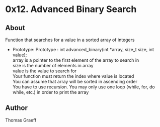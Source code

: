 # 0x12. Advanced Binary Search

## About
Function that searches for a value in a sorted array of integers  

* Prototype: Prototype : int advanced_binary(int \*array, size_t size, int value);  
array is a pointer to the first element of the array to search in  
size is the number of elements in array  
value is the value to search for  
Your function must return the index where value is located  
You can assume that array will be sorted in ascending order  
You have to use recursion. You may only use one loop (while, for, do while, etc.) in order to print the array

## Author
Thomas Graeff
